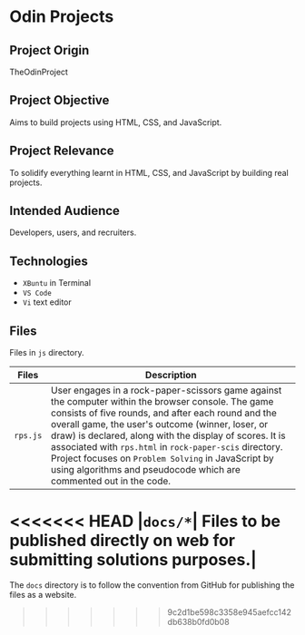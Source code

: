# Odin Projects

## Project Origin
TheOdinProject

## Project Objective
Aims to build projects using HTML, CSS, and JavaScript.

## Project Relevance
To solidify everything learnt in HTML, CSS, and JavaScript by building real projects.

## Intended Audience
Developers, users, and recruiters.

## Technologies
* `XBuntu` in Terminal
* `VS Code`
* `Vi` text editor

## Files
Files in `js` directory.

| Files | Description |
| - | - |
|`rps.js`| User engages in a rock-paper-scissors game against the computer within the browser console. The game consists of five rounds, and after each round and the overall game, the user's outcome (winner, loser, or draw) is declared, along with the display of scores. It is associated with `rps.html` in `rock-paper-scis` directory. Project focuses on `Problem Solving` in JavaScript by using algorithms and pseudocode which are commented out in the code.|
<<<<<<< HEAD
|`docs/*`| Files to be published directly on web for submitting solutions purposes.|
=======

The `docs` directory is to follow the convention from GitHub for publishing the files as a website.
>>>>>>> 9c2d1be598c3358e945aefcc142db638b0fd0b08
